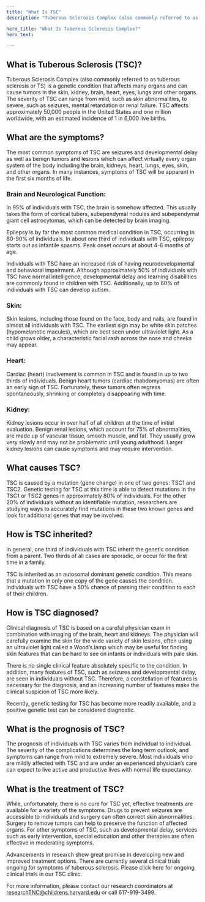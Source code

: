 ```yaml
---
title: "What Is TSC"
description: "Tuberous Sclerosis Complex (also commonly referred to as tuberous sclerosis or TS) is a genetic condition that affects many organs and can cause tumors in the skin, kidney, brain, heart, eyes, lungs and other organs. The severity of TSC can range from mild, such as skin abnormalities, to severe, such as seizures, mental retardation or renal failure. TSC affects approximately 50,000 people in the United States and one million worldwide, with an estimated incidence of 1 in 6,000 live births."

hero_title: "What Is Tuberous Sclerosis Complex?"
hero_text:

---
```


## What is Tuberous Sclerosis (TSC)?
Tuberous Sclerosis Complex (also commonly referred to as tuberous sclerosis or TS) is a genetic condition that affects many organs and can cause tumors in the skin, kidney, brain, heart, eyes, lungs and other organs. The severity of TSC can range from mild, such as skin abnormalities, to severe, such as seizures, mental retardation or renal failure. TSC affects approximately 50,000 people in the United States and one million worldwide, with an estimated incidence of 1 in 6,000 live births.

## What are the symptoms?

The most common symptoms of TSC are seizures and developmental delay as well as benign tumors and lesions which can affect virtually every organ system of the body including the brain, kidneys, heart, lungs, eyes, skin, and other organs. In many instances, symptoms of TSC will be apparent in the first six months of life.

### Brain and Neurological Function:
In 95% of individuals with TSC, the brain is somehow affected. This usually takes the form of cortical tubers, subependymal nodules and subependymal giant cell astrocytomas, which can be detected by brain imaging.

Epilepsy is by far the most common medical condition in TSC, occurring in 80-90% of individuals. In about one third of individuals with TSC, epilepsy starts out as infantile spasms. Peak onset occurs at about 4-6 months of age.

Individuals with TSC have an increased risk of having neurodevelopmental and behavioral impairment. Although approximately 50% of individuals with TSC have normal intelligence, developmental delay and learning disabilities are commonly found in children with TSC. Additionally, up to 60% of individuals with TSC can develop autism.

### Skin:
Skin lesions, including those found on the face, body and nails, are found in almost all individuals with TSC. The earliest sign may be white skin patches (hypomelanotic macules), which are best seen under ultraviolet light. As a child grows older, a characteristic facial rash across the nose and cheeks may appear.

### Heart:
Cardiac (heart) involvement is common in TSC and is found in up to two thirds of individuals. Benign heart tumors (cardiac rhabdomyomas) are often an early sign of TSC. Fortunately, these tumors often regress spontaneously, shrinking or completely disappearing with time.

### Kidney:
Kidney lesions occur in over half of all children at the time of initial evaluation. Benign renal lesions, which account for 75% of abnormalities, are made up of vascular tissue, smooth muscle, and fat. They usually grow very slowly and may not be problematic until young adulthood. Larger kidney lesions can cause symptoms and may require intervention.

## What causes TSC?
TSC is caused by a mutation (gene change) in one of two genes: TSC1 and TSC2. Genetic testing for TSC at this time is able to detect mutations in the TSC1 or TSC2 genes in approximately 80% of individuals. For the other 20% of individuals without an identifiable mutation, researchers are studying ways to accurately find mutations in these two known genes and look for additional genes that may be involved.

## How is TSC inherited?
In general, one third of individuals with TSC inherit the genetic condition from a parent. Two thirds of all cases are sporadic, or occur for the first time in a family.

TSC is inherited as an autosomal dominant genetic condition. This means that a mutation in only one copy of the gene causes the condition. Individuals with TSC have a 50% chance of passing their condition to each of their children.

## How is TSC diagnosed?
Clinical diagnosis of TSC is based on a careful physician exam in combination with imaging of the brain, heart and kidneys. The physician will carefully examine the skin for the wide variety of skin lesions, often using an ultraviolet light called a Wood’s lamp which may be useful for finding skin features that can be hard to see on infants or individuals with pale skin.

There is no single clinical feature absolutely specific to the condition. In addition, many features of TSC, such as seizures and developmental delay, are seen in individuals without TSC. Therefore, a constellation of features is necessary for the diagnosis, and an increasing number of features make the clinical suspicion of TSC more likely.

Recently, genetic testing for TSC has become more readily available, and a positive genetic test can be considered diagnostic.

## What is the prognosis of TSC?
The prognosis of individuals with TSC varies from individual to individual. The severity of the complications determines the long term outlook, and symptoms can range from mild to extremely severe. Most individuals who are mildly affected with TSC and are under an experienced physician’s care can expect to live active and productive lives with normal life expectancy.

## What is the treatment of TSC?
While, unfortunately, there is no cure for TSC yet, effective treatments are available for a variety of the symptoms. Drugs to prevent seizures are accessible to individuals and surgery can often correct skin abnormalities. Surgery to remove tumors can help to preserve the function of affected organs. For other symptoms of TSC, such as developmental delay, services such as early intervention, special education and other therapies are often effective in moderating symptoms.

Advancements in research show great promise in developing new and improved treatment options. There are currently several clinical trials ongoing for symptoms of tuberous sclerosis.  Please click here for ongoing clinical trials in our TSC clinic.

For more information, please contact our research coordinators at researchTNC@childrens.harvard.edu or call 617-919-3499.